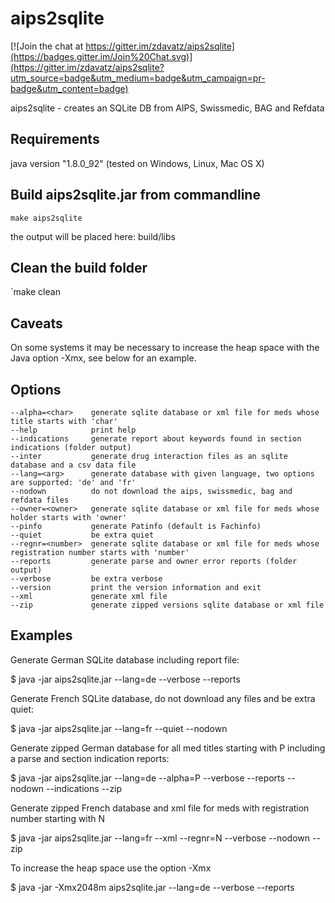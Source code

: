 aips2sqlite
===========

[![Join the chat at https://gitter.im/zdavatz/aips2sqlite](https://badges.gitter.im/Join%20Chat.svg)](https://gitter.im/zdavatz/aips2sqlite?utm_source=badge&utm_medium=badge&utm_campaign=pr-badge&utm_content=badge)

aips2sqlite - creates an SQLite DB from AIPS, Swissmedic, BAG and Refdata

## Requirements

java version "1.8.0_92" (tested on Windows, Linux, Mac OS X)

## Build aips2sqlite.jar from commandline

`make aips2sqlite`

the output will be placed here: build/libs

## Clean the build folder

`make clean

## Caveats

On some systems it may be necessary to increase the heap space with the Java option -Xmx, see below for an example.

## Options

```
--alpha=<char>    generate sqlite database or xml file for meds whose title starts with 'char'
--help            print help
--indications     generate report about keywords found in section indications (folder output)
--inter			  generate drug interaction files as an sqlite database and a csv data file
--lang=<arg>      generate database with given language, two options are supported: 'de' and 'fr'
--nodown          do not download the aips, swissmedic, bag and refdata files
--owner=<owner>   generate sqlite database or xml file for meds whose holder starts with 'owner'
--pinfo           generate Patinfo (default is Fachinfo)
--quiet           be extra quiet
--regnr=<number>  generate sqlite database or xml file for meds whose registration number starts with 'number'
--reports         generate parse and owner error reports (folder output)
--verbose         be extra verbose
--version         print the version information and exit
--xml             generate xml file 
--zip             generate zipped versions sqlite database or xml file 
```

## Examples

Generate German SQLite database including report file:

$ java -jar aips2sqlite.jar --lang=de --verbose --reports

Generate French SQLite database, do not download any files and be extra quiet:

$ java -jar aips2sqlite.jar --lang=fr --quiet --nodown

Generate zipped German database for all med titles starting with P including a parse and section indication reports:

$ java -jar aips2sqlite.jar --lang=de --alpha=P --verbose --reports --nodown --indications --zip

Generate zipped French database and xml file for meds with registration number starting with N

$ java -jar aips2sqlite.jar --lang=fr --xml --regnr=N --verbose --nodown --zip

To increase the heap space use the option -Xmx

$ java -jar -Xmx2048m aips2sqlite.jar --lang=de --verbose --reports
